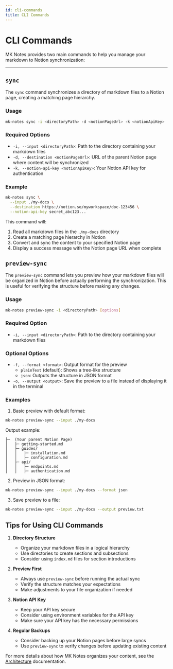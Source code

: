 ```yaml
---
id: cli-commands
title: CLI Commands
---
```


# CLI Commands

MK Notes provides two main commands to help you manage your markdown to Notion synchronization:

---

## `sync`

The `sync` command synchronizes a directory of markdown files to a Notion page, creating a matching page hierarchy.

### Usage

```bash
mk-notes sync -i <directoryPath> -d <notionPageUrl> -k <notionApiKey>
```

### Required Options

- `-i, --input <directoryPath>`: Path to the directory containing your markdown files
- `-d, --destination <notionPageUrl>`: URL of the parent Notion page where content will be synchronized
- `-k, --notion-api-key <notionApiKey>`: Your Notion API key for authentication

### Example

```bash
mk-notes sync \
  --input ./my-docs \
  --destination https://notion.so/myworkspace/doc-123456 \
  --notion-api-key secret_abc123...
```

This command will:

1. Read all markdown files in the `./my-docs` directory
2. Create a matching page hierarchy in Notion
3. Convert and sync the content to your specified Notion page
4. Display a success message with the Notion page URL when complete

## `preview-sync`

The `preview-sync` command lets you preview how your markdown files will be organized in Notion before actually performing the synchronization. This is useful for verifying the structure before making any changes.

### Usage

```bash
mk-notes preview-sync -i <directoryPath> [options]
```

### Required Option

- `-i, --input <directoryPath>`: Path to the directory containing your markdown files

### Optional Options

- `-f, --format <format>`: Output format for the preview
  - `plainText` (default): Shows a tree-like structure
  - `json`: Outputs the structure in JSON format
- `-o, --output <output>`: Save the preview to a file instead of displaying it in the terminal

### Examples

1. Basic preview with default format:

```bash
mk-notes preview-sync --input ./my-docs
```

Output example:

```
├─  (Your parent Notion Page)
│   ├─ getting-started.md
│   ├─ guides/
│   │   ├─ installation.md
│   │   ├─ configuration.md
│   ├─ api/
│   │   ├─ endpoints.md
│   │   ├─ authentication.md
```

2. Preview in JSON format:

```bash
mk-notes preview-sync --input ./my-docs --format json
```

3. Save preview to a file:

```bash
mk-notes preview-sync --input ./my-docs --output preview.txt
```

## Tips for Using CLI Commands

1. **Directory Structure**

   - Organize your markdown files in a logical hierarchy
   - Use directories to create sections and subsections
   - Consider using `index.md` files for section introductions

2. **Preview First**

   - Always use `preview-sync` before running the actual sync
   - Verify the structure matches your expectations
   - Make adjustments to your file organization if needed

3. **Notion API Key**

   - Keep your API key secure
   - Consider using environment variables for the API key
   - Make sure your API key has the necessary permissions

4. **Regular Backups**
   - Consider backing up your Notion pages before large syncs
   - Use `preview-sync` to verify changes before updating existing content

For more details about how MK Notes organizes your content, see the [Architecture](./architecture.md) documentation.
